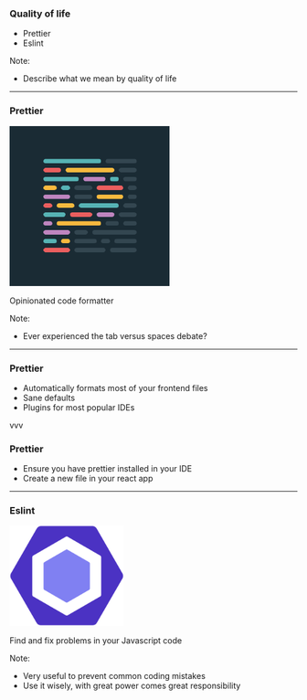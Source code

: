 ### Quality of life

- Prettier
- Eslint

Note:

- Describe what we mean by quality of life

---

### Prettier

![Prettier optionated code formatter](img/prettier-logo.png)

Opinionated code formatter

Note:

- Ever experienced the tab versus spaces debate?

---

### Prettier

- Automatically formats most of your frontend files
- Sane defaults
- Plugins for most popular IDEs

vvv

### Prettier

- Ensure you have prettier installed in your IDE
- Create a new file in your react app

---

### Eslint

<img src="img/ESLint.png" alt="ESlint logo" width="200" />

Find and fix problems in your Javascript code

Note:

- Very useful to prevent common coding mistakes
- Use it wisely, with great power comes great responsibility
